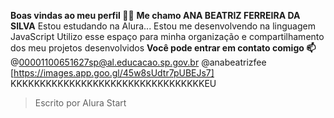 **Boas vindas ao meu perfil 💙💙**
**Me chamo ANA BEATRIZ FERREIRA DA SILVA**
Estou estudando na Alura...
Estou me desenvolvendo na linguagem JavaScript
Utilizo esse espaço para minha organização e compartilhamento dos meu projetos desenvolvidos
**Você pode entrar em contato comigo 📫**
@00001100651627sp@al.educacao.sp.gov.br
@anabeatrizfee
[https://images.app.goo.gl/45w8sUdtr7pUBEJs7]  KKKKKKKKKKKKKKKKKKKKKKKKKKKKKKKKKEU
> Escrito por Alura Start

